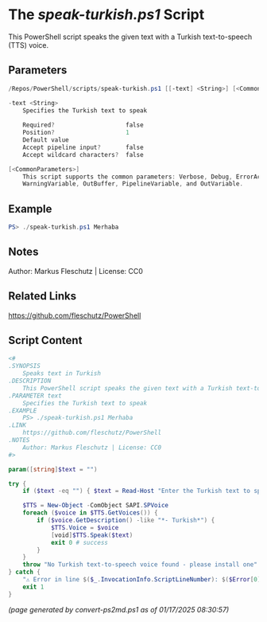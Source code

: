 The *speak-turkish.ps1* Script
===========================

This PowerShell script speaks the given text with a Turkish text-to-speech (TTS) voice.

Parameters
----------
```powershell
/Repos/PowerShell/scripts/speak-turkish.ps1 [[-text] <String>] [<CommonParameters>]

-text <String>
    Specifies the Turkish text to speak
    
    Required?                    false
    Position?                    1
    Default value                
    Accept pipeline input?       false
    Accept wildcard characters?  false

[<CommonParameters>]
    This script supports the common parameters: Verbose, Debug, ErrorAction, ErrorVariable, WarningAction, 
    WarningVariable, OutBuffer, PipelineVariable, and OutVariable.
```

Example
-------
```powershell
PS> ./speak-turkish.ps1 Merhaba

```

Notes
-----
Author: Markus Fleschutz | License: CC0

Related Links
-------------
https://github.com/fleschutz/PowerShell

Script Content
--------------
```powershell
<#
.SYNOPSIS
	Speaks text in Turkish
.DESCRIPTION
	This PowerShell script speaks the given text with a Turkish text-to-speech (TTS) voice.
.PARAMETER text
	Specifies the Turkish text to speak
.EXAMPLE
	PS> ./speak-turkish.ps1 Merhaba
.LINK
	https://github.com/fleschutz/PowerShell
.NOTES
	Author: Markus Fleschutz | License: CC0
#>

param([string]$text = "")

try {
	if ($text -eq "") { $text = Read-Host "Enter the Turkish text to speak" }

	$TTS = New-Object -ComObject SAPI.SPVoice
	foreach ($voice in $TTS.GetVoices()) {
		if ($voice.GetDescription() -like "*- Turkish*") { 
			$TTS.Voice = $voice
			[void]$TTS.Speak($text)
			exit 0 # success
		}
	}
	throw "No Turkish text-to-speech voice found - please install one"
} catch {
	"⚠️ Error in line $($_.InvocationInfo.ScriptLineNumber): $($Error[0])"
	exit 1
}
```

*(page generated by convert-ps2md.ps1 as of 01/17/2025 08:30:57)*
